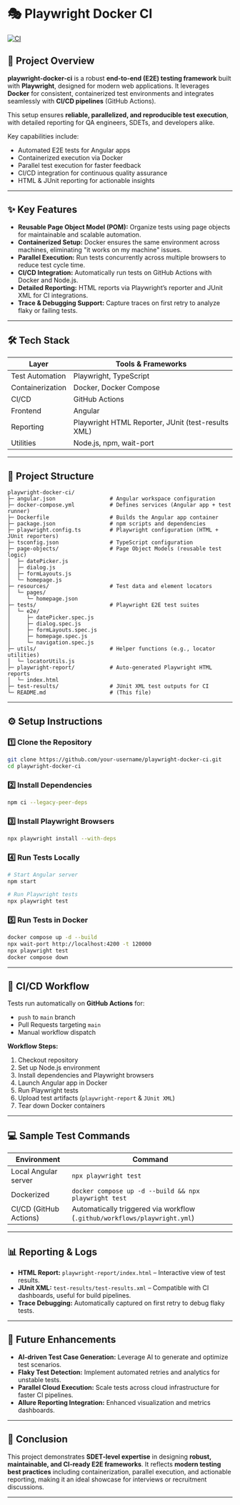 
# 🎭 Playwright Docker CI

[![CI](https://github.com/your-username/playwright-docker-ci/actions/workflows/playwright.yml/badge.svg)](https://github.com/your-username/playwright-docker-ci/actions/workflows/playwright.yml)

## 🚀 Project Overview

**playwright-docker-ci** is a robust **end-to-end (E2E) testing framework** built with **Playwright**, designed for modern web applications. It leverages **Docker** for consistent, containerized test environments and integrates seamlessly with **CI/CD pipelines** (GitHub Actions).  

This setup ensures **reliable, parallelized, and reproducible test execution**, with detailed reporting for QA engineers, SDETs, and developers alike.

Key capabilities include:  

- Automated E2E tests for Angular apps  
- Containerized execution via Docker  
- Parallel test execution for faster feedback  
- CI/CD integration for continuous quality assurance  
- HTML & JUnit reporting for actionable insights  

---

## ✨ Key Features

- **Reusable Page Object Model (POM):** Organize tests using page objects for maintainable and scalable automation.  
- **Containerized Setup:** Docker ensures the same environment across machines, eliminating "it works on my machine" issues.  
- **Parallel Execution:** Run tests concurrently across multiple browsers to reduce test cycle time.  
- **CI/CD Integration:** Automatically run tests on GitHub Actions with Docker and Node.js.  
- **Detailed Reporting:** HTML reports via Playwright’s reporter and JUnit XML for CI integrations.  
- **Trace & Debugging Support:** Capture traces on first retry to analyze flaky or failing tests.  

---

## 🛠 Tech Stack

| Layer               | Tools & Frameworks                                      |
|--------------------|--------------------------------------------------------|
| Test Automation     | Playwright, TypeScript                                 |
| Containerization    | Docker, Docker Compose                                 |
| CI/CD               | GitHub Actions                                        |
| Frontend            | Angular                                               |
| Reporting           | Playwright HTML Reporter, JUnit (test-results XML)    |
| Utilities           | Node.js, npm, wait-port                                 |

---

## 📂 Project Structure

```
playwright-docker-ci/
├─ angular.json                 # Angular workspace configuration
├─ docker-compose.yml           # Defines services (Angular app + test runner)
├─ Dockerfile                   # Builds the Angular app container
├─ package.json                 # npm scripts and dependencies
├─ playwright.config.ts         # Playwright configuration (HTML + JUnit reporters)
├─ tsconfig.json                # TypeScript configuration
├─ page-objects/                # Page Object Models (reusable test logic)
│  ├─ datePicker.js
│  ├─ dialog.js
│  ├─ formLayouts.js
│  └─ homepage.js
├─ resources/                   # Test data and element locators
│  └─ pages/
│     └─ homepage.json
├─ tests/                       # Playwright E2E test suites
│  └─ e2e/
│     ├─ datePicker.spec.js
│     ├─ dialog.spec.js
│     ├─ formLayouts.spec.js
│     ├─ homepage.spec.js
│     └─ navigation.spec.js
├─ utils/                       # Helper functions (e.g., locator utilities)
│  └─ locatorUtils.js
├─ playwright-report/           # Auto-generated Playwright HTML reports
│  └─ index.html
├─ test-results/                # JUnit XML test outputs for CI
└─ README.md                    # (This file)
```

---

## ⚙️ Setup Instructions

### 1️⃣ Clone the Repository
```bash
git clone https://github.com/your-username/playwright-docker-ci.git
cd playwright-docker-ci
```

### 2️⃣ Install Dependencies

```bash
npm ci --legacy-peer-deps
```

### 3️⃣ Install Playwright Browsers

```bash
npx playwright install --with-deps
```

### 4️⃣ Run Tests Locally

```bash
# Start Angular server
npm start

# Run Playwright tests
npx playwright test
```

### 5️⃣ Run Tests in Docker

```bash
docker compose up -d --build
npx wait-port http://localhost:4200 -t 120000
npx playwright test
docker compose down
```

---

## 🔄 CI/CD Workflow

Tests run automatically on **GitHub Actions** for:

* `push` to `main` branch
* Pull Requests targeting `main`
* Manual workflow dispatch

**Workflow Steps:**

1. Checkout repository
2. Set up Node.js environment
3. Install dependencies and Playwright browsers
4. Launch Angular app in Docker
5. Run Playwright tests
6. Upload test artifacts (`playwright-report` & `JUnit XML`)
7. Tear down Docker containers

---

## 💻 Sample Test Commands

| Environment            | Command                                                                   |
| ---------------------- | ------------------------------------------------------------------------- |
| Local Angular server   | `npx playwright test`                                                     |
| Dockerized             | `docker compose up -d --build && npx playwright test`                     |
| CI/CD (GitHub Actions) | Automatically triggered via workflow (`.github/workflows/playwright.yml`) |

---

## 📊 Reporting & Logs

* **HTML Report:** `playwright-report/index.html` – Interactive view of test results.
* **JUnit XML:** `test-results/test-results.xml` – Compatible with CI dashboards, useful for build pipelines.
* **Trace Debugging:** Automatically captured on first retry to debug flaky tests.

---

## 🚀 Future Enhancements

* **AI-driven Test Case Generation:** Leverage AI to generate and optimize test scenarios.
* **Flaky Test Detection:** Implement automated retries and analytics for unstable tests.
* **Parallel Cloud Execution:** Scale tests across cloud infrastructure for faster CI pipelines.
* **Allure Reporting Integration:** Enhanced visualization and metrics dashboards.

---

## 📌 Conclusion

This project demonstrates **SDET-level expertise** in designing **robust, maintainable, and CI-ready E2E frameworks**. It reflects **modern testing best practices** including containerization, parallel execution, and actionable reporting, making it an ideal showcase for interviews or recruitment discussions.

---
